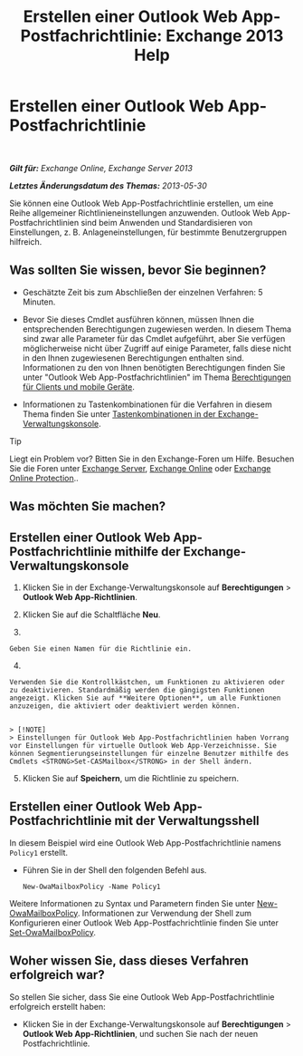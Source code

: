 ﻿---
title: 'Erstellen einer Outlook Web App-Postfachrichtlinie: Exchange 2013 Help'
TOCTitle: Erstellen einer Outlook Web App-Postfachrichtlinie
ms:assetid: 347207fa-cfb7-40a6-b19a-831dcdb54ad5
ms:mtpsurl: https://technet.microsoft.com/de-de/library/Dd335191(v=EXCHG.150)
ms:contentKeyID: 50475444
ms.date: 04/24/2018
mtps_version: v=EXCHG.150
ms.translationtype: HT
---

# Erstellen einer Outlook Web App-Postfachrichtlinie

 

_**Gilt für:** Exchange Online, Exchange Server 2013_

_**Letztes Änderungsdatum des Themas:** 2013-05-30_

Sie können eine Outlook Web App-Postfachrichtlinie erstellen, um eine Reihe allgemeiner Richtlinieneinstellungen anzuwenden. Outlook Web App-Postfachrichtlinien sind beim Anwenden und Standardisieren von Einstellungen, z. B. Anlageneinstellungen, für bestimmte Benutzergruppen hilfreich.

## Was sollten Sie wissen, bevor Sie beginnen?

  - Geschätzte Zeit bis zum Abschließen der einzelnen Verfahren: 5 Minuten.

  - Bevor Sie dieses Cmdlet ausführen können, müssen Ihnen die entsprechenden Berechtigungen zugewiesen werden. In diesem Thema sind zwar alle Parameter für das Cmdlet aufgeführt, aber Sie verfügen möglicherweise nicht über Zugriff auf einige Parameter, falls diese nicht in den Ihnen zugewiesenen Berechtigungen enthalten sind. Informationen zu den von Ihnen benötigten Berechtigungen finden Sie unter "Outlook Web App-Postfachrichtlinien" im Thema [Berechtigungen für Clients und mobile Geräte](clients-and-mobile-devices-permissions-exchange-2013-help.md).

  - Informationen zu Tastenkombinationen für die Verfahren in diesem Thema finden Sie unter [Tastenkombinationen in der Exchange-Verwaltungskonsole](keyboard-shortcuts-in-the-exchange-admin-center-exchange-online-protection-help.md).


> [!TIP]
> Liegt ein Problem vor? Bitten Sie in den Exchange-Foren um Hilfe. Besuchen Sie die Foren unter <A href="https://go.microsoft.com/fwlink/p/?linkid=60612">Exchange Server</A>, <A href="https://go.microsoft.com/fwlink/p/?linkid=267542">Exchange Online</A> oder <A href="https://go.microsoft.com/fwlink/p/?linkid=285351">Exchange Online Protection</A>..



## Was möchten Sie machen?

## Erstellen einer Outlook Web App-Postfachrichtlinie mithilfe der Exchange-Verwaltungskonsole

1.  Klicken Sie in der Exchange-Verwaltungskonsole auf **Berechtigungen** \> **Outlook Web App-Richtlinien**.

2.  Klicken Sie auf die Schaltfläche **Neu**.

3.  
    
    Geben Sie einen Namen für die Richtlinie ein.

4.  
    
    Verwenden Sie die Kontrollkästchen, um Funktionen zu aktivieren oder zu deaktivieren. Standardmäßig werden die gängigsten Funktionen angezeigt. Klicken Sie auf **Weitere Optionen**, um alle Funktionen anzuzeigen, die aktiviert oder deaktiviert werden können.
    

    > [!NOTE]
    > Einstellungen für Outlook Web App-Postfachrichtlinien haben Vorrang vor Einstellungen für virtuelle Outlook Web App-Verzeichnisse. Sie können Segmentierungseinstellungen für einzelne Benutzer mithilfe des Cmdlets <STRONG>Set-CASMailbox</STRONG> in der Shell ändern.



5.  Klicken Sie auf **Speichern**, um die Richtlinie zu speichern.

## Erstellen einer Outlook Web App-Postfachrichtlinie mit der Verwaltungsshell

In diesem Beispiel wird eine Outlook Web App-Postfachrichtlinie namens `Policy1` erstellt.

  - Führen Sie in der Shell den folgenden Befehl aus.
    
        New-OwaMailboxPolicy -Name Policy1

Weitere Informationen zu Syntax und Parametern finden Sie unter [New-OwaMailboxPolicy](https://technet.microsoft.com/de-de/library/dd351067\(v=exchg.150\)). Informationen zur Verwendung der Shell zum Konfigurieren einer Outlook Web App-Postfachrichtlinie finden Sie unter [Set-OwaMailboxPolicy](https://technet.microsoft.com/de-de/library/dd297989\(v=exchg.150\)).

## Woher wissen Sie, dass dieses Verfahren erfolgreich war?

So stellen Sie sicher, dass Sie eine Outlook Web App-Postfachrichtlinie erfolgreich erstellt haben:

  - Klicken Sie in der Exchange-Verwaltungskonsole auf **Berechtigungen** \> **Outlook Web App-Richtlinien**, und suchen Sie nach der neuen Postfachrichtlinie.

